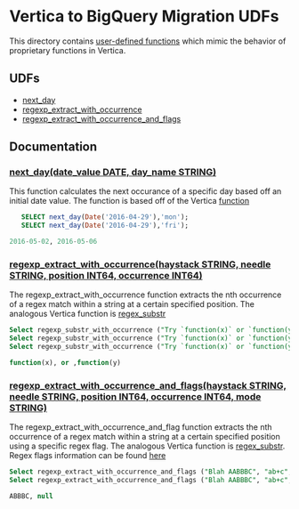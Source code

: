 # Vertica to BigQuery Migration UDFs

This directory contains [user-defined functions](https://cloud.google.com/bigquery/docs/reference/standard-sql/user-defined-functions)
which mimic the behavior of proprietary functions in Vertica.

## UDFs

* [next_day](#next_daydate_value-date-day_name-string)
* [regexp_extract_with_occurrence](#regexp_extract_with_occurrencehaystack-string-needle-string-position-int64-occurrence-int64)
* [regexp_extract_with_occurrence_and_flags](#regexp_extract_with_occurrence_and_flagshaystack-string-needle-string-position-int64-occurrence-int64-mode-string)




## Documentation

### [next_day(date_value DATE, day_name STRING)](../common/next_day.sql)
This function calculates the next occurance of a specific day based off an initial date value. The function is based off of the Vertica [function](https://www.vertica.com/docs/9.2.x/HTML/Content/Authoring/SQLReferenceManual/Functions/Date-Time/NEXT_DAY.htm) 
```sql
   SELECT next_day(Date('2016-04-29'),'mon'); 
   SELECT next_day(Date('2016-04-29'),'fri');

2016-05-02, 2016-05-06
```


### [regexp_extract_with_occurrence(haystack STRING, needle STRING, position INT64, occurrence INT64)](regexp_extract_with_occurrence.sql)
The regexp_extract_with_occurrence function extracts the nth occurrence of a regex match within a string at a certain specified position. The analogous Vertica function is [regex_substr](https://www.vertica.com/docs/9.2.x/HTML/Content/Authoring/SQLReferenceManual/Functions/RegularExpressions/REGEXP_SUBSTR.htm)
```sql
Select regexp_substr_with_occurrence ("Try `function(x)` or `function(y)`", "`(.+?)`", 2, 2);
Select regexp_substr_with_occurrence ("Try `function(x)` or `function(y)`", "`(.+?)`", 12, 2);
Select regexp_substr_with_occurrence ("Try `function(x)` or `function(y)`", "`(.+?)`", 20, 1)

function(x), or ,function(y)
```


### [regexp_extract_with_occurrence_and_flags(haystack STRING, needle STRING, position INT64, occurrence INT64, mode STRING)](regexp_extract_with_occurrence_and_flags.sql)
The regexp_extract_with_occurrence_and_flag function extracts the nth occurrence of a regex match within a string at a certain specified position using a specific regex flag. The analogous Vertica function is [regex_substr](https://www.vertica.com/docs/9.2.x/HTML/Content/Authoring/SQLReferenceManual/Functions/RegularExpressions/REGEXP_SUBSTR.htm). Regex flags information can be found [here](https://developer.mozilla.org/en-US/docs/Web/JavaScript/Guide/Regular_Expressions#advanced_searching_with_flags)
```sql
Select regexp_extract_with_occurrence_and_flags ("Blah AABBBC", "ab+c", 3, 1, 'i')
Select regexp_extract_with_occurrence_and_flags ("Blah AABBBC", "ab+c", 3, 1, '')

ABBBC, null
```


